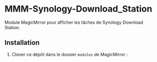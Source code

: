 # MMM-Synology-Download_Station

Module MagicMirror pour afficher les tâches de Synology Download Station.

## Installation

1. Cloner ce dépôt dans le dossier `modules` de MagicMirror :

